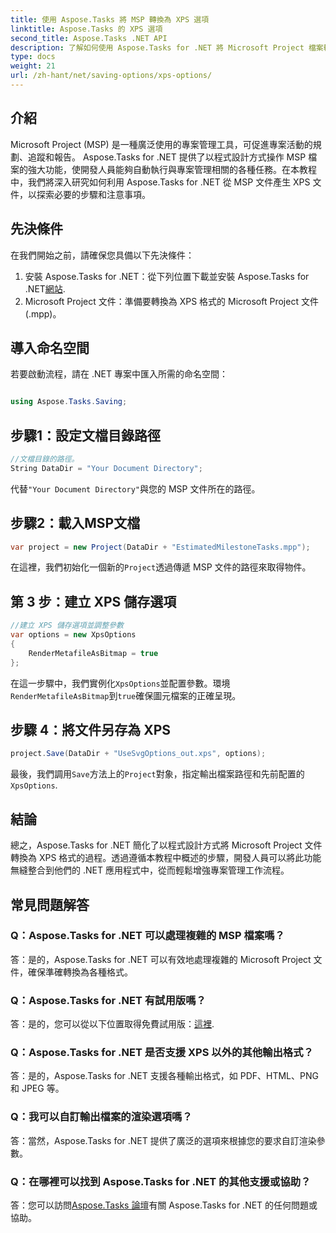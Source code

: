 ```yaml
---
title: 使用 Aspose.Tasks 將 MSP 轉換為 XPS 選項
linktitle: Aspose.Tasks 的 XPS 選項
second_title: Aspose.Tasks .NET API
description: 了解如何使用 Aspose.Tasks for .NET 將 Microsoft Project 檔案轉換為 XPS 格式。易於集成，功能強大。
type: docs
weight: 21
url: /zh-hant/net/saving-options/xps-options/
---
```

## 介紹
Microsoft Project (MSP) 是一種廣泛使用的專案管理工具，可促進專案活動的規劃、追蹤和報告。 Aspose.Tasks for .NET 提供了以程式設計方式操作 MSP 檔案的強大功能，使開發人員能夠自動執行與專案管理相關的各種任務。在本教程中，我們將深入研究如何利用 Aspose.Tasks for .NET 從 MSP 文件產生 XPS 文件，以探索必要的步驟和注意事項。
## 先決條件
在我們開始之前，請確保您具備以下先決條件：
1. 安裝 Aspose.Tasks for .NET：從下列位置下載並安裝 Aspose.Tasks for .NET[網站](https://releases.aspose.com/tasks/net/).
2. Microsoft Project 文件：準備要轉換為 XPS 格式的 Microsoft Project 文件 (.mpp)。

## 導入命名空間
若要啟動流程，請在 .NET 專案中匯入所需的命名空間：
```csharp

using Aspose.Tasks.Saving;
```

## 步驟1：設定文檔目錄路徑
```csharp
//文檔目錄的路徑。
String DataDir = "Your Document Directory";
```
代替`"Your Document Directory"`與您的 MSP 文件所在的路徑。
## 步驟2：載入MSP文檔
```csharp
var project = new Project(DataDir + "EstimatedMilestoneTasks.mpp");
```
在這裡，我們初始化一個新的`Project`透過傳遞 MSP 文件的路徑來取得物件。
## 第 3 步：建立 XPS 儲存選項
```csharp
//建立 XPS 儲存選項並調整參數
var options = new XpsOptions
{
    RenderMetafileAsBitmap = true
};
```
在這一步驟中，我們實例化`XpsOptions`並配置參數。環境`RenderMetafileAsBitmap`到`true`確保圖元檔案的正確呈現。
## 步驟 4：將文件另存為 XPS
```csharp
project.Save(DataDir + "UseSvgOptions_out.xps", options);
```
最後，我們調用`Save`方法上的`Project`對象，指定輸出檔案路徑和先前配置的`XpsOptions`.

## 結論
總之，Aspose.Tasks for .NET 簡化了以程式設計方式將 Microsoft Project 文件轉換為 XPS 格式的過程。透過遵循本教程中概述的步驟，開發人員可以將此功能無縫整合到他們的 .NET 應用程式中，從而輕鬆增強專案管理工作流程。
## 常見問題解答
### Q：Aspose.Tasks for .NET 可以處理複雜的 MSP 檔案嗎？
答：是的，Aspose.Tasks for .NET 可以有效地處理複雜的 Microsoft Project 文件，確保準確轉換為各種格式。
### Q：Aspose.Tasks for .NET 有試用版嗎？
答：是的，您可以從以下位置取得免費試用版：[這裡](https://releases.aspose.com/).
### Q：Aspose.Tasks for .NET 是否支援 XPS 以外的其他輸出格式？
答：是的，Aspose.Tasks for .NET 支援各種輸出格式，如 PDF、HTML、PNG 和 JPEG 等。
### Q：我可以自訂輸出檔案的渲染選項嗎？
答：當然，Aspose.Tasks for .NET 提供了廣泛的選項來根據您的要求自訂渲染參數。
### Q：在哪裡可以找到 Aspose.Tasks for .NET 的其他支援或協助？
答：您可以訪問[Aspose.Tasks 論壇](https://forum.aspose.com/c/tasks/15)有關 Aspose.Tasks for .NET 的任何問題或協助。